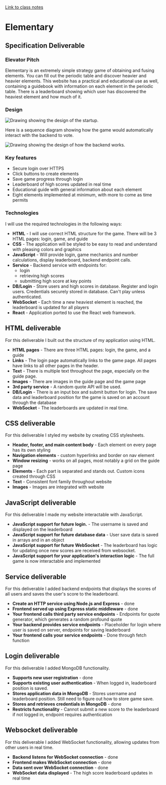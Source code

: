 [Link to class notes](notes.md)
# Elementary
## Specification Deliverable
### Elevator Pitch
Elementary is an extremely simple strategy game of obtaining and fusing elements. You can fill out the periodic table and discover heavier and heavier elements. This website has a practical and educational use as well, containing a guidebook with information on each element in the periodic table. There is a leaderboard showing which user has discovered the heaviest element and how much of it.

### Design

![Drawing showing the design of the startup.](/assets/images/design.png)

Here is a sequence diagram showing how the game would automatically interact with the backend to vote. 

![Drawing showing the design of how the backend works.](/assets/images/backend_design.png)

### Key features
- Secure login over HTTPS
- Click buttons to create elements
- Save game progress through login
- Leaderboard of high scores updated in real time
- Educational guide with general information about each element
- Eight elements implemented at minimum, with more to come as time permits

### Technologies
I will use the required technologies in the following ways:
- **HTML** - I will use correct HTML structure for the game. There will be 3 HTML pages:  login, game, and guide
- **CSS** - The application will be styled to be easy to read and understand with pleasing colors and graphics
- **JavaScript** - Will provide login, game mechanics and number calculations, display leaderboard, backend endpoint calls.
- **Service** - Backend service with endpoints for:
  - login
  - retrieving high scores
  - submitting high score at key points
- **DB/Login** - Store users and high scores in database. Register and login users. Credentials securely stored in database. Can't play unless authenticated.
- **WebSocket** - Each time a new heaviest element is reached, the leaderboard is updated for all players
- **React** - Application ported to use the React web framework. 

## HTML deliverable
For this deliverable I built out the structure of my application using HTML.

- **HTML pages** - There are three HTML pages: login, the game, and a guide
- **Links** - The login page automatically links to the game page. All pages have links to all other pages in the header.
- **Text** - There is multiple text throughout the page, especially on the guide page.
- **Images** - There are images in the guide page and the game page
- **3rd party service** - A random quote API will be used.
- **DB/Login** - There is an input box and submit button for login. The save data and leaderboard position for the game is saved on an account through the database
- **WebSocket** - The leaderboards are updated in real time.

## CSS deliverable
For this deliverable I styled my website by creating CSS stylesheets.

- **Header, footer, and main content body** - Each element on every page has its own styling
- **Navigation elements** - custom hyperlinks and border on nav element
- **Window resizing** - works on all pages, most notably a grid on the guide page
- **Elements** - Each part is separated and stands out. Custom icons created through CSS
- **Text** - Consistent font family throughout website
- **Images** - Images are integrated with website

## JavaScript deliverable
For this deliverable I made my website interactable with JavaScript.

- **JavaScript support for future login.** - The username is saved and displayed on the leaderboard
- **JavaScript support for future database data** - User save data is saved in arrays and in an object
- **JavaScript support for future WebSocket** - The leaderboard has logic for updating once new scores are received from websocket.
- **JavaScript support for your application's interaction logic** - The full game is now interactable and implemented

## Service deliverable
For this deliverable I added backend endpoints that displays the scores of all users and saves the user's score to the leaderboard.

- **Create an HTTP service using Node.js and Express** - done
- **Frontend served up using Express static middleware** - done
- **Your frontend calls third party service endpoints** - Endpoints for quote generator, which generates a random profound quote
- **Your backend provides service endpoints** - Placeholder for login where user is saved on server, endpoints for saving leaderboard
- **Your frontend calls your service endpoints** - Done through fetch function

## Login deliverable
For this deliverable I added MongoDB functionality.

- **Supports new user registration** - done
- **Supports existing user authentication** - When logged in, leaderboard position is saved.
- **Stores application data in MongoDB** - Stores username and leaderboard position. Still need to figure out how to store game save.
- **Stores and retrieves credentials in MongoDB** - done
- **Restricts functionality** - Cannot submit a new score to the leaderboard if not logged in, endpoint requires authentication

## Websocket deliverable
For this deliverable I added WebSocket functionality, allowing updates from other users in real time.

- **Backend listens for WebSocket connection** - done
- **Frontend makes WebSocket connection** - done
- **Data sent over WebSocket connection** - done
- **WebSocket data displayed** - The high score leaderboard updates in real time